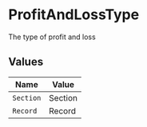 # ProfitAndLossType

The type of profit and loss


## Values

| Name      | Value     |
| --------- | --------- |
| `Section` | Section   |
| `Record`  | Record    |